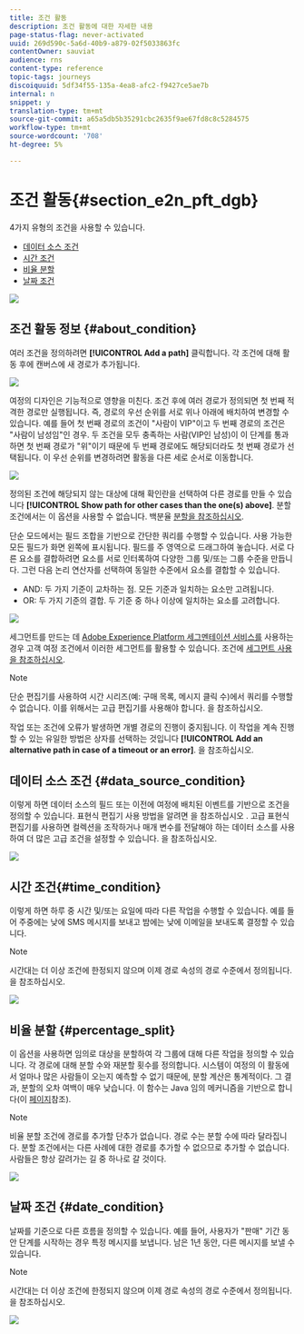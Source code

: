 ```yaml
---
title: 조건 활동
description: 조건 활동에 대한 자세한 내용
page-status-flag: never-activated
uuid: 269d590c-5a6d-40b9-a879-02f5033863fc
contentOwner: sauviat
audience: rns
content-type: reference
topic-tags: journeys
discoiquuid: 5df34f55-135a-4ea8-afc2-f9427ce5ae7b
internal: n
snippet: y
translation-type: tm+mt
source-git-commit: a65a5db5b35291cbc2635f9ae67fd8c8c5284575
workflow-type: tm+mt
source-wordcount: '708'
ht-degree: 5%

---
```



# 조건 활동{#section_e2n_pft_dgb}

4가지 유형의 조건을 사용할 수 있습니다.

* [데이터 소스 조건](#data_source_condition)
* [시간 조건](#time_condition)
* [비율 분할](#percentage_split)
* [날짜 조건](#date_condition)

![](../assets/journey49.png)

## 조건 활동 정보 {#about_condition}

여러 조건을 정의하려면 **[!UICONTROL Add a path]** 클릭합니다. 각 조건에 대해 활동 후에 캔버스에 새 경로가 추가됩니다.

![](../assets/journey47.png)

여정의 디자인은 기능적으로 영향을 미친다. 조건 후에 여러 경로가 정의되면 첫 번째 적격한 경로만 실행됩니다. 즉, 경로의 우선 순위를 서로 위나 아래에 배치하여 변경할 수 있습니다. 예를 들어 첫 번째 경로의 조건이 &quot;사람이 VIP&quot;이고 두 번째 경로의 조건은 &quot;사람이 남성임&quot;인 경우. 두 조건을 모두 충족하는 사람(VIP인 남성)이 이 단계를 통과하면 첫 번째 경로가 &quot;위&quot;이기 때문에 두 번째 경로에도 해당되더라도 첫 번째 경로가 선택됩니다. 이 우선 순위를 변경하려면 활동을 다른 세로 순서로 이동합니다.

![](../assets/journey48.png)

정의된 조건에 해당되지 않는 대상에 대해 확인란을 선택하여 다른 경로를 만들 수 있습니다 **[!UICONTROL Show path for other cases than the one(s) above]**. 분할 조건에서는 이 옵션을 사용할 수 없습니다. 백분율 [분할을 참조하십시오](#percentage_split).

단순 모드에서는 필드 조합을 기반으로 간단한 쿼리를 수행할 수 있습니다. 사용 가능한 모든 필드가 화면 왼쪽에 표시됩니다. 필드를 주 영역으로 드래그하여 놓습니다. 서로 다른 요소를 결합하려면 요소를 서로 인터록하여 다양한 그룹 및/또는 그룹 수준을 만듭니다. 그런 다음 논리 연산자를 선택하여 동일한 수준에서 요소를 결합할 수 있습니다.

* AND: 두 가지 기준이 교차하는 점. 모든 기준과 일치하는 요소만 고려됩니다.
* OR: 두 가지 기준의 결합. 두 기준 중 하나 이상에 일치하는 요소를 고려합니다.

![](../assets/journey64.png)

세그먼트를 만드는 데 [Adobe Experience Platform 세그멘테이션 서비스를](https://docs.adobe.com/content/help/en/experience-platform/segmentation/home.html) 사용하는 경우 고객 여정 조건에서 이러한 세그먼트를 활용할 수 있습니다. 조건에 [세그먼트 사용을 참조하십시오](../segment/using-a-segment.md).


>[!NOTE]
>
>단순 편집기를 사용하여 시간 시리즈(예: 구매 목록, 메시지 클릭 수)에서 쿼리를 수행할 수 없습니다. 이를 위해서는 고급 편집기를 사용해야 합니다. [](../expression/expressionadvanced.md)을 참조하십시오.


작업 또는 조건에 오류가 발생하면 개별 경로의 진행이 중지됩니다. 이 작업을 계속 진행할 수 있는 유일한 방법은 상자를 선택하는 것입니다 **[!UICONTROL Add an alternative path in case of a timeout or an error]**. [](../building-journeys/using-the-journey-designer.md#paths)을 참조하십시오.

## 데이터 소스 조건 {#data_source_condition}

이렇게 하면 데이터 소스의 필드 또는 이전에 여정에 배치된 이벤트를 기반으로 조건을 정의할 수 있습니다. 표현식 편집기 사용 방법을 알려면 을 참조하십시오 [](../expression/expressionadvanced.md). 고급 표현식 편집기를 사용하면 컬렉션을 조작하거나 매개 변수를 전달해야 하는 데이터 소스를 사용하여 더 많은 고급 조건을 설정할 수 있습니다. [](../datasource/external-data-sources.md)을 참조하십시오.

![](../assets/journey50.png)

## 시간 조건{#time_condition}

이렇게 하면 하루 중 시간 및/또는 요일에 따라 다른 작업을 수행할 수 있습니다. 예를 들어 주중에는 낮에 SMS 메시지를 보내고 밤에는 낮에 이메일을 보내도록 결정할 수 있습니다.

>[!NOTE]
>
>시간대는 더 이상 조건에 한정되지 않으며 이제 경로 속성의 경로 수준에서 정의됩니다. [](../building-journeys/timezone-management.md)을 참조하십시오.

![](../assets/journey51.png)

## 비율 분할 {#percentage_split}

이 옵션을 사용하면 임의로 대상을 분할하여 각 그룹에 대해 다른 작업을 정의할 수 있습니다. 각 경로에 대해 분할 수와 재분할 횟수를 정의합니다. 시스템이 여정의 이 활동에서 얼마나 많은 사람들이 오는지 예측할 수 없기 때문에, 분할 계산은 통계적이다. 그 결과, 분할의 오차 여백이 매우 낮습니다. 이 함수는 Java 임의 메커니즘을 기반으로 합니다(이 [페이지](https://docs.oracle.com/javase/7/docs/api/java/util/Random.html)참조).

>[!NOTE]
>
>비율 분할 조건에 경로를 추가할 단추가 없습니다. 경로 수는 분할 수에 따라 달라집니다. 분할 조건에서는 다른 사례에 대한 경로를 추가할 수 없으므로 추가할 수 없습니다. 사람들은 항상 갈려가는 길 중 하나로 갈 것이다.


![](../assets/journey52.png)

## 날짜 조건 {#date_condition}

날짜를 기준으로 다른 흐름을 정의할 수 있습니다. 예를 들어, 사용자가 &quot;판매&quot; 기간 동안 단계를 시작하는 경우 특정 메시지를 보냅니다. 남은 1년 동안, 다른 메시지를 보낼 수 있습니다.

>[!NOTE]
>
>시간대는 더 이상 조건에 한정되지 않으며 이제 경로 속성의 경로 수준에서 정의됩니다. [](../building-journeys/timezone-management.md)을 참조하십시오.

![](../assets/journey53.png)
